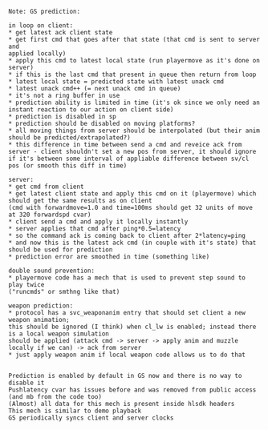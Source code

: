 
	Note: GS prediction:
	
	in loop on client:
	* get latest ack client state
	* get first cmd that goes after that state (that cmd is sent to server and
	applied locally)
	* apply this cmd to latest local state (run playermove as it's done on server)
	* if this is the last cmd that present in queue then return from loop
	* latest local state = predicted state with latest unack cmd
	* latest unack cmd++ (= next unack cmd in queue)
	* it's not a ring buffer in use
	* prediction ability is limited in time (it's ok since we only need an
	instant reaction to our action on client side)
	* prediction is disabled in sp
	* prediction should be disabled on moving platforms?
	* all moving things from server should be interpolated (but their anim should be predicted/extrapolated?)
	* this difference in time between send a cmd and reveice ack from server - client shouldn't set a new pos from server, it should ignore if it's between some interval of appliable difference between sv/cl pos (or smooth this diff in time)

	server:
	* get cmd from client
	* get latest client state and apply this cmd on it (playermove) which
	should get the same results as on client
	(cmd with forwardmove=1.0 and time=100ms should get 32 units of move at 320 forwardspd cvar)
	* client send a cmd and apply it locally instantly
	* server applies that cmd after ping*0.5=latency
	* so the command ack is coming back to client after 2*latency=ping
	* and now this is the latest ack cmd (in couple with it's state) that should be used for prediction
	* prediction error are smoothed in time (something like)
	
	double sound prevention:
	* playermove code has a mech that is used to prevent step sound to play twice
	("runcmds" or smthng like that)
	
	weapon prediction:
	* protocol has a svc_weaponanim entry that should set client a new weapon animation;
	this should be ignored (I think) when cl_lw is enabled; instead there is a local weapon simulation
	should be applied (attack cmd -> server -> apply anim and muzzle locally if we can) -> ack from server
	* just apply weapon anim if local weapon code allows us to do that
	
	
	Prediction is enabled by default in GS now and there is no way to disable it
	Pushlatency cvar has issues before and was removed from public access (and mb from the code too)
	(Almost) all data for this mech is present inside hlsdk headers
	This mech is similar to demo playback
	GS periodically syncs client and server clocks
